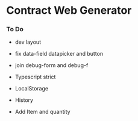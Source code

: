 # Contract Web Generator

### To Do 



* dev layout
* fix data-field datapicker and button
* join debug-form and debug-f

* Typescript strict
* LocalStorage
* History
* Add Item and quantity




